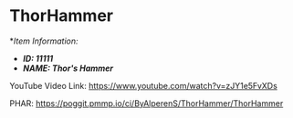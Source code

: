 # ThorHammer

**Item Information:*

- ***ID: 11111***
- ***NAME: Thor's Hammer***


YouTube Video Link: https://www.youtube.com/watch?v=zJY1e5FvXDs

PHAR: https://poggit.pmmp.io/ci/ByAlperenS/ThorHammer/ThorHammer

